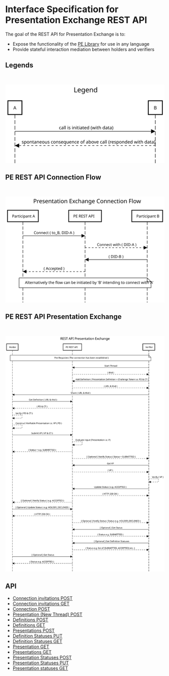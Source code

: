 # Interface Specification for Presentation Exchange REST API

The goal of the REST API for Presentation Exchange is to:

* Expose the functionality of the [PE Library](./interface_specification_of_pe_library_component.md) for use in any language
* Provide stateful interaction mediation between holders and verifiers


## Legends

<br/>

![image info](./figures/Legends.svg)


## PE REST API Connection Flow
<br/>

![image info](./figures/PE_REST_API_connection_sequence.svg)

## PE REST API Presentation Exchange

<br/>

![image info](./figures/PE_REST_API_sequence.svg)


## API
* [Connection invitations POST](pe_openapi/apis/v1/a0_pe_invitations_post.md)
* [Connection invitations GET](pe_openapi/apis/v1/a1_pe_invitations_get.md)
* [Connection POST](pe_openapi/apis/v1/a2_pe_connections_post.md)
* [Presentation (New Thread) POST](pe_openapi/apis/v1/b0_pe_post.md)
* [Definitions POST](pe_openapi/apis/v1/c0_pe_definitions_post.md)
* [Definitions GET](pe_openapi/apis/v1/c1_pe_definitions_get.md)
* [Presentations POST](pe_openapi/apis/v1/d0_pe_presentations_post.md)
* [Definition Statuses PUT](pe_openapi/apis/v1/d1_pe_definition_statuses_put.md)
* [Definition Statuses GET](pe_openapi/apis/v1/d2_pe_definition_statuses_get.md)
* [Presentation GET](pe_openapi/apis/v1/d3_pe_presentation_get.md)
* [Presentations GET](pe_openapi/apis/v1/d4_pe_presentations_get.md)
* [Presentation Statuses POST](pe_openapi/apis/v1/e0_pe_presentation_statuses_post.md)
* [Presentation Statuses PUT](pe_openapi/apis/v1/e1_pe_presentation_statuses_put.md)
* [Presentation statuses GET](pe_openapi/apis/v1/e2_pe_presentation_statuses_get.md)

